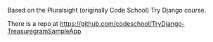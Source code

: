 Based on the Pluralsight (originally Code School) Try Django course.

There is a repo at https://github.com/codeschool/TryDjango-TreasuregramSampleApp 